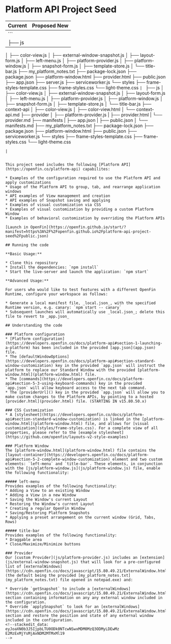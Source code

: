 # Platform API Project Seed
|Current| Proposed New  |
|--|--|
|```
|├── js
│   ├── color-view.js
│   ├── external-window-snapshot.js
│   ├── layout-form.js
│   ├── left-menu.js
│   ├── platform-provider.js
│   ├── platform-window.js
│   ├── snapshot-form.js
│   ├── template-store.js
│   └── title-bar.js
├── my_platform_notes.txt
├── package-lock.json
├── package.json
├── platform-window.html
├── provider.html
├── public.json
├── app.json
├── server.js
├── serviceworker.js
└── styles
    ├── frame-styles-template.css
    ├── frame-styles.css
    └── light-theme.css
```| ```
├── js
│   ├── color-view.js
│   ├── external-window-snapshot.js
│   ├── layout-form.js
│   ├── left-menu.js
│   ├── platform-provider.js
│   ├── platform-window.js
│   ├── snapshot-form.js
│   ├── template-store.js
│   └── title-bar.js
├── context-api
│   ├── color-view.js
│   ├── color-view.html
│   └── context-api.md
├── provider
│   ├── platform-provider.js
|	├── provider.html
|	└── provider.md
├── manifests
|	├── app.json
|	├── public.json
│   └── manifests.md
├── my_platform_notes.txt
├── package-lock.json
├── package.json
├── platform-window.html
├── public.json
├── serviceworker.js
└── styles
    ├── frame-styles-template.css
    ├── frame-styles.css
    └── light-theme.css
```
|


This project seed includes the following [Platform API](https://openfin.co/platform-api) capabilites:

* Examples of the configuration required to use the Platform API and apply customizations
* Usage of the Platform API to group, tab, and rearrange application windows
* API examples of View management and creation
* API examples of Snapshot saving and applying
* Examples of visual customization via CSS
* Examples of visual customization by providing a custom Platform Window
* Examples of behavioral customization by overriding the Platform APIs

[Launch in OpenFin](https://openfin.github.io/start/?manifest=https%3A%2F%2Fopenfin.github.io%2Fplatform-api-project-seed%2Fpublic.json)

## Running the code

**Basic Usage:**

* Clone this repository
* Install the dependencies: `npm install`
* Start the live-server and launch the application: `npm start`

**Advanced Usage:**

For users who would like to test features with a different OpenFin Runtime, configure your workspace as follows:

* Generate a local manifest file, _local.json_, with the specified Runtime version, e.g. canary: `npm start -- canary`
* Subsequent launches will automatically use _local.json_; delete this file to revert to _app.json_

## Understanding the code

### Platform configuration
* [Platform configuration](https://developers.openfin.co/docs/platform-api#section-1-launching-a-platform) has been included in the provided [app.json](app.json) file.
* The [defaultWindowOptions](https://developers.openfin.co/docs/platform-api#section-standard-window-customization) key in the provided `app.json` will instruct the platform to replace our Standard Window with the provided [platform-window.html](platform-window.html) file.
* The [commands](https://developers.openfin.co/docs/platform-api#section-5-3-using-keyboard-commands) key in the provided `app.json` will allow keyboard access to the next tab command.
* The [providerUrl]() key in the provided `app.json` will allow you to make custom changes to the Platform APIs, by pointing to a hosted [provider.html](provider.html) file. (STARTING IN v15.80.50.x)

### CSS Customization
* A [stylesheet](https://developers.openfin.co/docs/platform-api#section-standard-window-customization) is linked in the [platform-window.html](platform-window.html) file, and allows for [visual customization](styles/frame-styles.css). For a complete view of all properties, please refer to the [example stylesheet](https://github.com/openfin/layouts-v2-style-examples)

### Platform Window
The [platform-window.html](platform-window.html) file contains the [layout-container](https://developers.openfin.co/docs/platform-api#section-5-2-complete-window-customization) element and two custom elements: `left-menu` and `title-bar`. These elements, in conjunction with the [js/platform-window.js](js/platform-window.js) file, enable the following functionality:

##### left-menu
Provides examples of the following functionality:
* Adding a View to an existing Window
* Adding a View in a new Window
* Saving the Window's current Layout
* Restoring the Window's current Layout
* Creating a regular OpenFin Window
* Saving/Restoring Platform Snapshots
* Applying a preset arrangement on the current window (Grid, Tabs, Rows)

##### title-bar
Provides examples of the following functionality:
* Draggable area
* Close/Maximize/Minimize buttons

### Provider
Our [custom Provider](js/platform-provider.js) includes an [extension](js/external-window-snapshot.js) that will look for a pre-configured list of [externalWindows](https://cdn.openfin.co/docs/javascript/15.80.49.21/ExternalWindow.html) (the default being the provided [my_platform_notes.txt](my_platform_notes.txt) file opened in notepad.exe) and:

* Override `getSnapshot` to include a [externalWindows](https://cdn.openfin.co/docs/javascript/15.80.49.21/ExternalWindow.html) section containing information on any any external window included in the configuration.
* Override `applySnapshot` to look for an [externalWindows](https://cdn.openfin.co/docs/javascript/15.80.49.21/ExternalWindow.html) section and restore the position and state of any external window included in the configuration.
<!--stackedit_data:
eyJoaXN0b3J5IjpbLTU0ODk0NTcwNSwxMDM0MzQ3ODMyLDEwMz
E2MzExMjYsMjAxNDM2MTMxMl19
-->